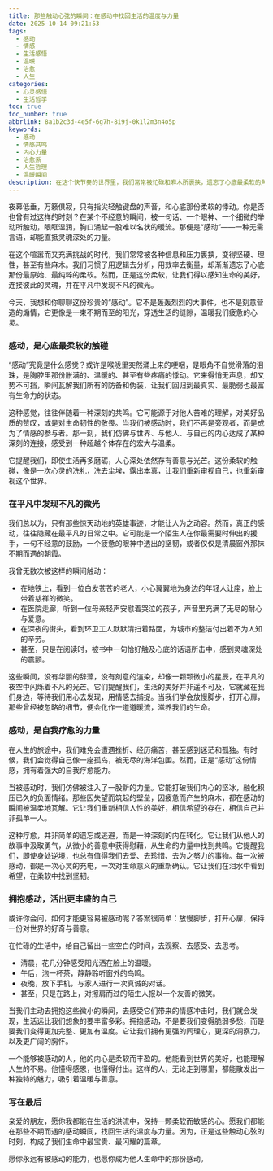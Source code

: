 ```yaml
---
title: 那些触动心弦的瞬间：在感动中找回生活的温度与力量
date: 2025-10-14 09:21:53
tags:
  - 感动
  - 情感
  - 生活感悟
  - 温暖
  - 治愈
  - 人生
categories:
  - 心灵感悟
  - 生活哲学
toc: true
toc_number: true
abbrlink: 8a1b2c3d-4e5f-6g7h-8i9j-0k1l2m3n4o5p
keywords:
  - 感动
  - 情感共鸣
  - 内心力量
  - 治愈系
  - 人生哲理
  - 温暖瞬间
description: 在这个快节奏的世界里，我们常常被忙碌和麻木所裹挟，遗忘了心底最柔软的角落。然而，总有一些瞬间，像一道暖流，悄然涌入心扉，让我们泪湿眼眶，却又感到无比富足。那便是“感动”——一种无需言语，却能直抵灵魂深处的力量。今天，让我们一起探寻这份珍贵的情感，如何在平凡中点亮生命，又如何成为我们前行的温暖指引。
---
```


夜幕低垂，万籁俱寂，只有指尖轻触键盘的声音，和心底那份柔软的悸动。你是否也曾有过这样的时刻？在某个不经意的瞬间，被一句话、一个眼神、一个细微的举动所触动，眼眶湿润，胸口涌起一股难以名状的暖流。那便是“感动”——一种无需言语，却能直抵灵魂深处的力量。

在这个喧嚣而又充满挑战的时代，我们常常被各种信息和压力裹挟，变得坚硬、理性，甚至有些麻木。我们习惯了用逻辑去分析，用效率去衡量，却渐渐遗忘了心底那份最原始、最纯粹的柔软。然而，正是这份柔软，让我们得以感知生命的美好，连接彼此的灵魂，并在平凡中发现不凡的微光。

今天，我想和你聊聊这份珍贵的“感动”。它不是轰轰烈烈的大事件，也不是刻意营造的煽情，它更像是一束不期而至的阳光，穿透生活的缝隙，温暖我们疲惫的心灵。

### 感动，是心底最柔软的触碰

“感动”究竟是什么感觉？或许是喉咙里突然涌上来的哽咽，是眼角不自觉滑落的泪珠，是胸腔里那份胀满的、温暖的、甚至有些疼痛的悸动。它来得悄无声息，却又势不可挡，瞬间瓦解我们所有的防备和伪装，让我们回归到最真实、最脆弱也最富有生命力的状态。

这种感觉，往往伴随着一种深刻的共鸣。它可能源于对他人苦难的理解，对美好品质的赞叹，或是对生命韧性的敬畏。当我们被感动时，我们不再是旁观者，而是成为了情感的参与者。那一刻，我们仿佛与世界、与他人、与自己的内心达成了某种深刻的连接，感受到一种超越个体存在的宏大与温柔。

它提醒我们，即使生活再多磨砺，人心深处依然存有善意与光芒。这份柔软的触碰，像是一次心灵的洗礼，洗去尘埃，露出本真，让我们重新审视自己，也重新审视这个世界。

### 在平凡中发现不凡的微光

我们总以为，只有那些惊天动地的英雄事迹，才能让人为之动容。然而，真正的感动，往往隐藏在最平凡的日常之中。它可能是一个陌生人在你最需要时伸出的援手，一句不经意的鼓励，一个疲惫的眼神中透出的坚韧，或者仅仅是清晨窗外那抹不期而遇的朝霞。

我曾无数次被这样的瞬间触动：
*   在地铁上，看到一位白发苍苍的老人，小心翼翼地为身边的年轻人让座，脸上带着慈祥的微笑。
*   在医院走廊，听到一位母亲轻声安慰着哭泣的孩子，声音里充满了无尽的耐心与爱意。
*   在深夜的街头，看到环卫工人默默清扫着路面，为城市的整洁付出着不为人知的辛劳。
*   甚至，只是在阅读时，被书中一句恰好触及心底的话语所击中，感到灵魂深处的震颤。

这些瞬间，没有华丽的辞藻，没有刻意的渲染，却像一颗颗微小的星辰，在平凡的夜空中闪烁着不凡的光芒。它们提醒我们，生活的美好并非遥不可及，它就藏在我们身边，等待我们用心去发现，用情感去捕捉。当我们学会放慢脚步，打开心扉，那些曾经被忽略的细节，便会化作一道道暖流，滋养我们的生命。

### 感动，是自我疗愈的力量

在人生的旅途中，我们难免会遭遇挫折、经历痛苦，甚至感到迷茫和孤独。有时候，我们会觉得自己像一座孤岛，被无尽的海洋包围。然而，正是“感动”这份情感，拥有着强大的自我疗愈能力。

当被感动时，我们仿佛被注入了一股新的力量。它能打破我们内心的坚冰，融化积压已久的负面情绪。那些因失望而筑起的壁垒，因疲惫而产生的麻木，都在感动的瞬间被温柔地瓦解。它让我们重新相信人性的美好，相信希望的存在，相信自己并非孤单一人。

这种疗愈，并非简单的遗忘或逃避，而是一种深刻的内在转化。它让我们从他人的故事中汲取勇气，从微小的善意中获得慰藉，从生命的力量中找到共鸣。它提醒我们，即使身处逆境，也总有值得我们去爱、去珍惜、去为之努力的事物。每一次被感动，都是一次心灵的充电，一次对生命意义的重新确认。它让我们在泪水中看到希望，在柔软中找到坚韧。

### 拥抱感动，活出更丰盛的自己

或许你会问，如何才能更容易被感动呢？答案很简单：放慢脚步，打开心扉，保持一份对世界的好奇与善意。

在忙碌的生活中，给自己留出一些空白的时间，去观察、去感受、去思考。
*   清晨，花几分钟感受阳光洒在脸上的温暖。
*   午后，泡一杯茶，静静聆听窗外的鸟鸣。
*   夜晚，放下手机，与家人进行一次真诚的对话。
*   甚至，只是在路上，对擦肩而过的陌生人报以一个友善的微笑。

当我们主动去拥抱这些微小的瞬间，去感受它们带来的情感冲击时，我们就会发现，生活远比我们想象的要丰富多彩。拥抱感动，不是要我们变得脆弱多愁，而是要我们变得更加完整、更加有温度。它让我们拥有更强的同理心，更深的洞察力，以及更广阔的胸怀。

一个能够被感动的人，他的内心是柔软而丰盈的。他能看到世界的美好，也能理解人生的不易。他懂得感恩，也懂得付出。这样的人，无论走到哪里，都能散发出一种独特的魅力，吸引着温暖与善意。

### 写在最后

亲爱的朋友，愿你我都能在生活的洪流中，保持一颗柔软而敏感的心。愿我们都能在那些不期而遇的感动瞬间，找回生活的温度与力量。因为，正是这些触动心弦的时刻，构成了我们生命中最宝贵、最闪耀的篇章。

愿你永远有被感动的能力，也愿你成为他人生命中的那份感动。